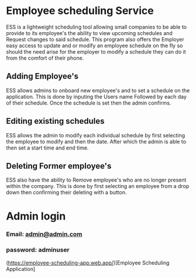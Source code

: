# Employee scheduling Service

ESS is a lightweight scheduling tool allowing small companies to be able to provide to its employee's the ability to view upcoming schedules and Request changes to said schedule.
This program also offers the Employer easy access to update and or modify an employee schedule on the fly so should the need arise for the employer to modify a schedule they can do it from the comfort of their phone.


## Adding Employee's

ESS allows admins to onboard new employee's and to set a schedule on the application. This is done by inputing the Users name Followed by each day of their schedule. Once the schedule is set then the admin confirms.


## Editing existing schedules

ESS allows the admin to modify each individual schedule by first selecting the employee to modify and then the date. After which the admin is able to then set a start time and end time.

## Deleting Former employee's

ESS also have the ability to Remove employee's who are no longer present within the company. This is done by first selecting an employee from a drop down then confirming their deleting with a button.

# Admin login

### Email: admin@admin.com
### password: adminuser


(https://employee-scheduling-app.web.app/)[Employee Scheduling Application]
